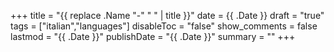 +++
title = "{{ replace .Name "-" " " | title }}"
date = {{ .Date }}
draft = "true"
tags = ["italian","languages"]
disableToc = "false"
show_comments = false
lastmod = "{{ .Date }}"
publishDate = "{{ .Date }}"
summary = ""
+++
